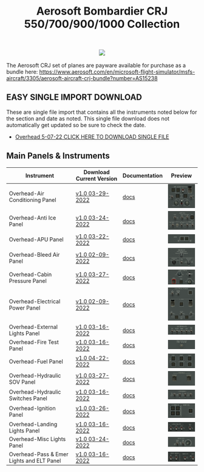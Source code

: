 <h1 align="center">Aerosoft Bombardier CRJ 550/700/900/1000 Collection
</h1><br>
<p align="center"><img src="https://user-images.githubusercontent.com/38576265/153980237-9595da57-864a-4816-b289-7c6e44db409a.png" width="600"></p>

The Aerosoft CRJ set of planes are payware available for purchase as a bundle here: https://www.aerosoft.com/en/microsoft-flight-simulator/msfs-aircraft/3305/aerosoft-aircraft-crj-bundle?number=AS15238



## EASY SINGLE IMPORT DOWNLOAD
These are single file import that contains all the instruments noted below for the section and date as noted.
This single file download does not automatically get updated so be sure to check the date.
- [Overhead 5-07-22 CLICK HERE TO DOWNLOAD SINGLE FILE](https://github.com/Simstrumentation/Air-Manager/blob/main/Instruments/Bombardier_CRJ/Bombardier_CRJ-Overhead-ALL_Panels_5-7-22.siff?raw=true)

## Main Panels & Instruments

| Instrument | Download Current Version | Documentation | Preview |
| ---------- | ------------------------ | ------------- | ------- |
| Overhead-Air Conditioning Panel | [v1.0 03-29-2022](https://github.com/Simstrumentation/Air-Manager/blob/main/Instruments/Bombardier_CRJ/CRJ-Overhead-Air_Conditioning_Panel/Bombardier_CRJ-Overhead-Air_Conditioning_Panel.siff?raw=true) | [docs](CRJ-Overhead-Air_Conditioning_Panel/) | <img src="CRJ-Overhead-Air_Conditioning_Panel/7ba8ec35-fef1-4278-3228-ba769e741a30/preview.png" width="100"> |
| Overhead-Anti Ice Panel | [v1.0 03-24-2022](https://github.com/Simstrumentation/Air-Manager/blob/main/Instruments/Bombardier_CRJ/CRJ-Overhead-Anti_Ice_Panel/Bombardier_CRJ-Overhead-Anti_Ice_Panel.siff?raw=true) | [docs](CRJ-Overhead-Anti_Ice_Panel/) | <img src="CRJ-Overhead-Anti_Ice_Panel/f4629fef-1c5e-4f9d-396b-007c5e411897/preview.png" width="100"> |
| Overhead-APU Panel | [v1.0 03-22-2022](https://github.com/Simstrumentation/Air-Manager/blob/main/Instruments/Bombardier_CRJ/CRJ-Overhead-APU_Panel/Bombardier_CRJ-Overhead-APU_Panel.siff?raw=true) | [docs](CRJ-Overhead-APU_Panel/) | <img src="CRJ-Overhead-APU_Panel/8fa69601-1ea4-47ae-1796-13bb5ae6624b/preview.png" width="100"> |
| Overhead-Bleed Air Panel | [v1.0 02-09-2022](https://github.com/Simstrumentation/Air-Manager/blob/main/Instruments/Bombardier_CRJ/CRJ-Overhead-Bleed_Air_Panel/Bombardier_CRJ-Overhead-Bleed_Air_Panel.siff?raw=true) | [docs](CRJ-Overhead-Bleed_Air_Panel/) | <img src="CRJ-Overhead-Bleed_Air_Panel/50c077ac-e742-43e6-146d-59904faa39ad/preview.png" width="100"> |
| Overhead-Cabin Pressure Panel | [v1.0 03-27-2022](https://github.com/Simstrumentation/Air-Manager/blob/main/Instruments/Bombardier_CRJ/CRJ-Overhead-Cabin_Press_Panel/Bombardier_CRJ-Overhead-Cabin_Pressure_Panel.siff?raw=true) | [docs](CRJ-Overhead-Cabin_Press_Panel/) | <img src="CRJ-Overhead-Cabin_Press_Panel/963c8287-d170-4e58-ba76-4d49fb04d771/preview.png" width="100"> |
| Overhead-Electrical Power Panel | [v1.0 02-09-2022](https://github.com/Simstrumentation/Air-Manager/blob/main/Instruments/Bombardier_CRJ/CRJ-Overhead-Electrical_Power_Panel/Bombardier_CRJ-Overhead-Electrical_Power_Panel.siff?raw=true) | [docs](CRJ-Overhead-Electrical_Power_Panel/) | <img src="CRJ-Overhead-Electrical_Power_Panel/3a0e0903-67de-4a51-aab7-c16fceae0e41/preview.png" width="100"> |
| Overhead-External Lights Panel | [v1.0 03-16-2022](https://github.com/Simstrumentation/Air-Manager/blob/main/Instruments/Bombardier_CRJ/CRJ-Overhead-External_Light_Panel/Bombardier_CRJ-Overhead-External_Lights_Panel.siff?raw=true) | [docs](CRJ-Overhead-External_Light_Panel/) | <img src="CRJ-Overhead-External_Light_Panel/79f96408-7aa1-4b81-9b42-8f9b7c18dd01/preview.png" width="100"> |
| Overhead-Fire Test Panel | [v1.0 03-16-2022](https://github.com/Simstrumentation/Air-Manager/blob/main/Instruments/Bombardier_CRJ/CRJ-Overhead-Fire_Test_Panel/Bombardier_CRJ-Overhead-Fire_Test_Panel.siff?raw=true) | [docs](CRJ-Overhead-Fire_Test_Panel/) | <img src="CRJ-Overhead-Fire_Test_Panel/715ce57d-5c6c-4a74-b9e8-a24352e17714/preview.png" width="100"> |
| Overhead-Fuel Panel | [v1.0 04-22-2022](https://github.com/Simstrumentation/Air-Manager/blob/main/Instruments/Bombardier_CRJ/CRJ-Overhead-Fuel_Panel/Bombardier_CRJ-Overhead-Fuel_Panel.siff?raw=true) | [docs](CRJ-Overhead-Fuel_Panel/) | <img src="CRJ-Overhead-Fuel_Panel/2057f58b-27ce-43fa-061a-822e4eb49815/preview.png" width="100"> |
| Overhead-Hydraulic SOV Panel | [v1.0 03-27-2022](https://github.com/Simstrumentation/Air-Manager/blob/main/Instruments/Bombardier_CRJ/CRJ-Overhead-Hydraulic_SOV_Panel/Bombardier_CRJ-Overhead-Hydraulic_SOV_Panel.siff?raw=true) | [docs](CRJ-Overhead-Hydraulic_SOV_Panel/) | <img src="CRJ-Overhead-Hydraulic_SOV_Panel/c649a940-9d77-4e5f-0bd5-c177430f1d29/preview.png" width="100"> |
| Overhead-Hydraulic Switches Panel | [v1.0 03-16-2022](https://github.com/Simstrumentation/Air-Manager/blob/main/Instruments/Bombardier_CRJ/CRJ-Overhead-Hydraulic_Switches_Panel/Bombardier_CRJ-Overhead-Hydraulic_Switches_Panel.siff?raw=true) | [docs](CRJ-Overhead-Hydraulic_Switches_Panel/) | <img src="CRJ-Overhead-Hydraulic_Switches_Panel/346066f5-be39-4d35-b77e-1a43ff4ce5c4/preview.png" width="100"> |
| Overhead-Ignition Panel | [v1.0 03-26-2022](https://github.com/Simstrumentation/Air-Manager/blob/main/Instruments/Bombardier_CRJ/CRJ-Overhead-Ignition_Panel/Bombardier_CRJ-Overhead-Ignition_Panel.siff?raw=true) | [docs](CRJ-Overhead-Ignition_Panel/) | <img src="CRJ-Overhead-Ignition_Panel/72d30aa4-9606-4e15-8e5a-615b59538f41/preview.png" width="100"> |
| Overhead-Landing Lights Panel | [v1.0 03-16-2022](https://github.com/Simstrumentation/Air-Manager/blob/main/Instruments/Bombardier_CRJ/CRJ-Overhead-Landing_Lights_Panel/Bombardier_CRJ-Overhead-Landing_Lights_Panel.siff?raw=true) | [docs](CRJ-Overhead-Landing_Lights_Panel/) | <img src="CRJ-Overhead-Landing_Lights_Panel/fbd510d7-7593-4dd3-1c34-c5feb77e69b3/preview.png" width="100"> |
| Overhead-Misc Lights Panel | [v1.0 03-24-2022](https://github.com/Simstrumentation/Air-Manager/blob/main/Instruments/Bombardier_CRJ/CRJ-Overhead-Misc_Lights_Panel/Bombardier_CRJ-Overhead-Misc_Lights_Panel.siff?raw=true) | [docs](CRJ-Overhead-Misc_Lights_Panel/) | <img src="CRJ-Overhead-Misc_Lights_Panel/45adcec1-f5cd-4d1e-1654-a11794bec0b3/preview.png" width="100"> |
| Overhead-Pass & Emer Lights and ELT Panel | [v1.0 03-16-2022](https://github.com/Simstrumentation/Air-Manager/blob/main/Instruments/Bombardier_CRJ/CRJ-Overhead-Pass_&_Emer_Lights_and_ELT_Panel/Bombardier-CRJ-Overhead-Pass_Emer_Lights_and_ELT_Panel.siff?raw=true) | [docs](CRJ-Overhead-Pass_&_Emer_Lights_and_ELT_Panel/) | <img src="CRJ-Overhead-Pass_&_Emer_Lights_and_ELT_Panel/5d6bfcb6-e968-418d-9cf4-066ee2b869f1/preview.png" width="100"> |














